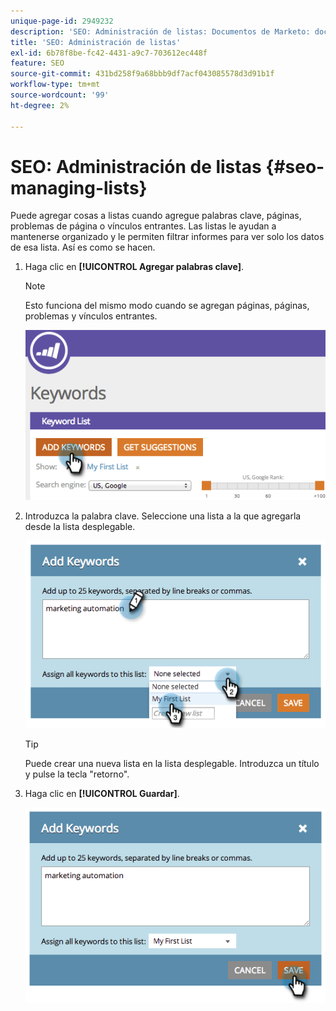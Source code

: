 ```yaml
---
unique-page-id: 2949232
description: 'SEO: Administración de listas: Documentos de Marketo: documentación del producto'
title: 'SEO: Administración de listas'
exl-id: 6b78f8be-fc42-4431-a9c7-703612ec448f
feature: SEO
source-git-commit: 431bd258f9a68bbb9df7acf043085578d3d91b1f
workflow-type: tm+mt
source-wordcount: '99'
ht-degree: 2%

---
```


# SEO: Administración de listas {#seo-managing-lists}

Puede agregar cosas a listas cuando agregue palabras clave, páginas, problemas de página o vínculos entrantes. Las listas le ayudan a mantenerse organizado y le permiten filtrar informes para ver solo los datos de esa lista. Así es como se hacen.

1. Haga clic en **[!UICONTROL Agregar palabras clave]**.

   >[!NOTE]
   >
   >Esto funciona del mismo modo cuando se agregan páginas, páginas, problemas y vínculos entrantes.

   ![](assets/image2014-9-18-13-3a24-3a35.png)

1. Introduzca la palabra clave. Seleccione una lista a la que agregarla desde la lista desplegable.

   ![](assets/image2014-9-18-13-3a24-3a50.png)

   >[!TIP]
   >
   >Puede crear una nueva lista en la lista desplegable. Introduzca un título y pulse la tecla &quot;retorno&quot;.

1. Haga clic en **[!UICONTROL Guardar]**.

   ![](assets/image2014-9-18-13-3a25-3a36.png)
